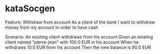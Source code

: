 # kataSocgen

Feature: Withdraw from account
  As a client of the bank
  I want to withdraw money from my account
  In order to have cash

  Scenario: An existing client withdraws from his account
      Given an existing client named "pierre-jean" with 100.0 EUR in his account
      When he withdraws 10.0 EUR from his account
      Then the new balance is 90.0 EUR
